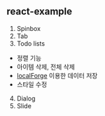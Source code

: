 ## react-example
1. Spinbox
2. Tab
3. Todo lists
  * 정렬 기능
  * 아이템 삭제, 전체 삭제
  * [localForge](https://github.com/mozilla/localForage) 이용한 데이터 저장
  * 스타일 수정
4. Dialog
5. Slide
